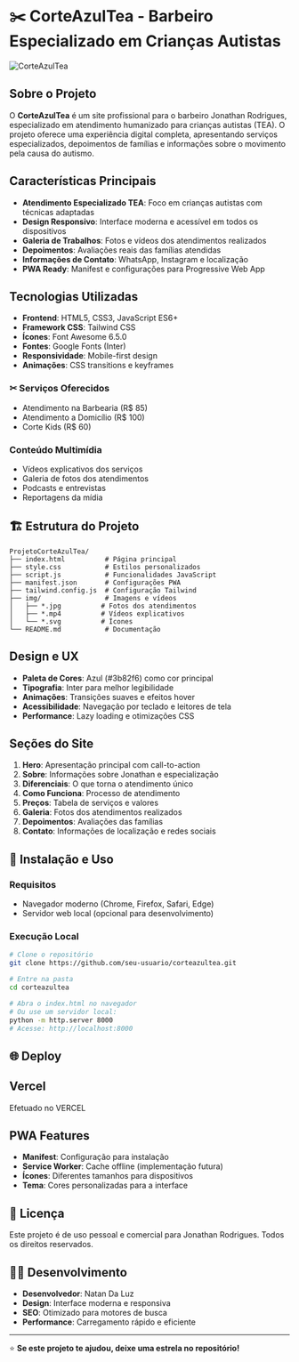 # ✂️ CorteAzulTea - Barbeiro Especializado em Crianças Autistas

![CorteAzulTea](https://i.imgur.com/BIm0qm4.png)

##  **Sobre o Projeto**

O **CorteAzulTea** é um site profissional para o barbeiro Jonathan Rodrigues, especializado em atendimento humanizado para crianças autistas (TEA). O projeto oferece uma experiência digital completa, apresentando serviços especializados, depoimentos de famílias e informações sobre o movimento pela causa do autismo.

##  **Características Principais**

- **Atendimento Especializado TEA**: Foco em crianças autistas com técnicas adaptadas
- **Design Responsivo**: Interface moderna e acessível em todos os dispositivos
- **Galeria de Trabalhos**: Fotos e vídeos dos atendimentos realizados
- **Depoimentos**: Avaliações reais das famílias atendidas
- **Informações de Contato**: WhatsApp, Instagram e localização
- **PWA Ready**: Manifest e configurações para Progressive Web App

##  **Tecnologias Utilizadas**

- **Frontend**: HTML5, CSS3, JavaScript ES6+
- **Framework CSS**: Tailwind CSS
- **Ícones**: Font Awesome 6.5.0
- **Fontes**: Google Fonts (Inter)
- **Responsividade**: Mobile-first design
- **Animações**: CSS transitions e keyframes

### ✂ **Serviços Oferecidos**
- Atendimento na Barbearia (R$ 85)
- Atendimento a Domicílio (R$ 100)
- Corte Kids (R$ 60)

###  **Conteúdo Multimídia**
- Vídeos explicativos dos serviços
- Galeria de fotos dos atendimentos
- Podcasts e entrevistas
- Reportagens da mídia


## 🏗 **Estrutura do Projeto**

```
ProjetoCorteAzulTea/
├── index.html          # Página principal
├── style.css           # Estilos personalizados
├── script.js           # Funcionalidades JavaScript
├── manifest.json       # Configurações PWA
├── tailwind.config.js  # Configuração Tailwind
├── img/                # Imagens e vídeos
│   ├── *.jpg          # Fotos dos atendimentos
│   ├── *.mp4          # Vídeos explicativos
│   └── *.svg          # Ícones
└── README.md           # Documentação
```

##  **Design e UX**

- **Paleta de Cores**: Azul (#3b82f6) como cor principal
- **Tipografia**: Inter para melhor legibilidade
- **Animações**: Transições suaves e efeitos hover
- **Acessibilidade**: Navegação por teclado e leitores de tela
- **Performance**: Lazy loading e otimizações CSS

##  **Seções do Site**

1. **Hero**: Apresentação principal com call-to-action
2. **Sobre**: Informações sobre Jonathan e especialização
3. **Diferenciais**: O que torna o atendimento único
4. **Como Funciona**: Processo de atendimento
5. **Preços**: Tabela de serviços e valores
6. **Galeria**: Fotos dos atendimentos realizados
7. **Depoimentos**: Avaliações das famílias
8. **Contato**: Informações de localização e redes sociais

## 🔧 **Instalação e Uso**

### **Requisitos**
- Navegador moderno (Chrome, Firefox, Safari, Edge)
- Servidor web local (opcional para desenvolvimento)

### **Execução Local**
```bash
# Clone o repositório
git clone https://github.com/seu-usuario/corteazultea.git

# Entre na pasta
cd corteazultea

# Abra o index.html no navegador
# Ou use um servidor local:
python -m http.server 8000
# Acesse: http://localhost:8000
```

## 🌐 **Deploy**

## Vercel 
Efetuado no VERCEL

##  **PWA Features**

- **Manifest**: Configuração para instalação
- **Service Worker**: Cache offline (implementação futura)
- **Ícones**: Diferentes tamanhos para dispositivos
- **Tema**: Cores personalizadas para a interface

## 📄 **Licença**

Este projeto é de uso pessoal e comercial para Jonathan Rodrigues. Todos os direitos reservados.

## 👨‍💻 **Desenvolvimento**

- **Desenvolvedor**: Natan Da Luz
- **Design**: Interface moderna e responsiva
- **SEO**: Otimizado para motores de busca
- **Performance**: Carregamento rápido e eficiente

---

⭐ **Se este projeto te ajudou, deixe uma estrela no repositório!**
